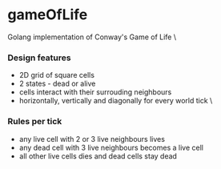 # gameOfLife
Golang implementation of Conway's Game of Life \

### Design features
* 2D grid of square cells
* 2 states - dead or alive
* cells interact with their surrouding neighbours
* horizontally, vertically and diagonally for every world tick \

### Rules per tick
* any live cell with 2 or 3 live neighbours lives
* any dead cell with 3 live neighbours becomes a live cell
* all other live cells dies and dead cells stay dead
